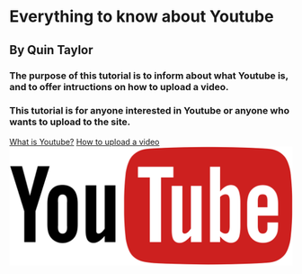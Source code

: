 # Everything to know about Youtube
## By Quin Taylor
### The purpose of this tutorial is to inform about what Youtube is, and to offer intructions on how to upload a video.
### This tutorial is for anyone interested in Youtube or anyone who wants to upload to the site.
[What is Youtube?](YoutubeInfo.md)
[How to upload a video](UploadTutorial.md)
![Youtube](2560px-Logo_of_YouTube_(2015-2017).svg.png)
